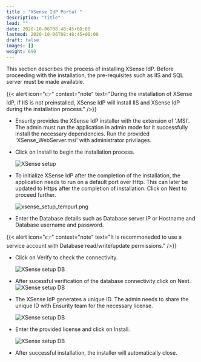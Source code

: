 ```yaml
---
title : "XSense IdP Portal "
description: "Title"
lead: ""
date: 2020-10-06T08:48:45+00:00
lastmod: 2020-10-06T08:48:45+00:00
draft: false
images: []
weight: 690
---
```


This section describes the process of installing XSense IdP. Before proceeding with the installation, the pre-requisites such as IIS and SQL server must be made available.

{{< alert icon="👉" context="note" text="During the installation of XSense IdP, if IIS is not preinstalled, XSense IdP will install IIS and XSense IdP during the installation process." />}}

* Ensurity provides the XSense IdP installer with the extension of '.MSI'. The admin must run the application in admin mode for it successfully install the necessary dependencies. Run the provided 'XSense_WebServer.msi' with administrator privilages.

* Click on Install to begin the installation process.

    ![XSense setup](images/xsense_setup1.png)

* To initialize XSense IdP after the completion of the installation, the application needs to run on a default port over Http. This can later be updated to Https after the completion of installation. Click on Next to proceed further. 

    ![xsense_setup_tempurl.png](images/xsense_setup_tempurl.png)

* Enter the Database details such as Database server IP or Hostname and Database username and password.

{{< alert icon="👉" context="note" text="It is recommoneded to use a service account with Database read/write/update permissions." />}}

* Click on Verify to check the connectivity. 

    ![XSense setup DB](images/xsense_setup_db.png)

* After sucessful verification of the database connectivity click on Next.
    ![XSense setup DB](images/xsense_setup_db3.png)

* The XSense IdP generates a unique ID. The admin needs to share the unique ID with Ensurity team for the necessary license.

    ![XSense setup DB](images/xsense_setup_license.png)

* Enter the provided license and click on Install.

    ![XSense setup DB](images/xsense_setup_installstart.png)

* After successful installation, the installer will automatically close. 